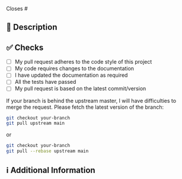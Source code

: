 <!-- 
Thanks for creating this pull request 🤗

Please make sure that the pull request is limited to one type (docs, feature, etc.) and keep it as small as possible. You can open multiple prs instead of opening a huge one.
-->

<!-- If this pull request closes an issue, please mention the issue number below -->
Closes # <!-- Issue # here -->

## 📑 Description
<!-- Add a brief description of the pr -->

<!-- You can also choose to add a list of changes and if they have been completed or not by using the markdown to-do list syntax
- [ ] Not Completed
- [x] Completed
-->

## ✅ Checks
<!-- Make sure your pr passes the tests and do check the following fields as needed - -->

- [ ] My pull request adheres to the code style of this project
- [ ] My code requires changes to the documentation
- [ ] I have updated the documentation as required
- [ ] All the tests have passed
- [ ] My pull request is based on the latest commit/version

If your branch is behind the upstream master, I will have difficulties to merge the request. Please fetch the latest version of the branch:

```sh
git checkout your-branch
git pull upstream main
```

or

```sh
git checkout your-branch
git pull --rebase upstream main
```

## ℹ Additional Information
<!-- Any additional information like breaking changes, dependencies added, screenshots, comparisons between new and old behavior, etc. -->
